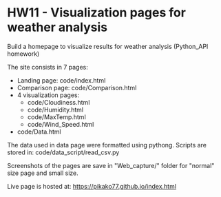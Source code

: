 # HW11 - Visualization pages for weather analysis

Build a homepage to visualize results for weather analysis 
(Python_API homework) </br>

The site consists in 7 pages: 
* Landing page: code/index.html 
* Comparison page: code/Comparison.html
* 4 visualization pages: 
   * code/Cloudiness.html
   * code/Humidity.html
   * code/MaxTemp.html
   * code/Wind_Speed.html
* code/Data.html


The data used in data page were formatted using pythong. Scripts are stored in:
code/data_script/read_csv.py </br>

Screenshots of the pages are save in "Web_capture/" folder for "normal" size page and small size.

Live page is hosted at: 
https://pikako77.github.io/index.html